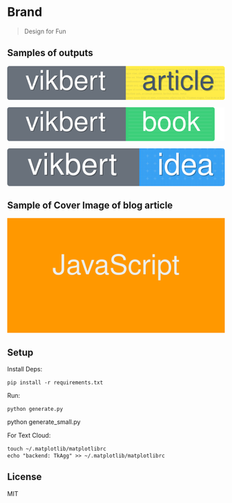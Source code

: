 # Brand

> Design for Fun

Samples of outputs
---

[![vikbert's Idea](./shields/article-small.svg)]()

[![vikbert's Article](./shields/book-small.svg)]()

[![vikbert's Article](./shields/idea-small.svg)]()


Sample of Cover Image of blog article
---

![vikbert's Title](./shields/orange.svg)


Setup
---

Install Deps:

    pip install -r requirements.txt

Run:

	python generate.py
  python generate_small.py

For Text Cloud:

    touch ~/.matplotlib/matplotlibrc
    echo "backend: TkAgg" >> ~/.matplotlib/matplotlibrc

License
---

MIT
